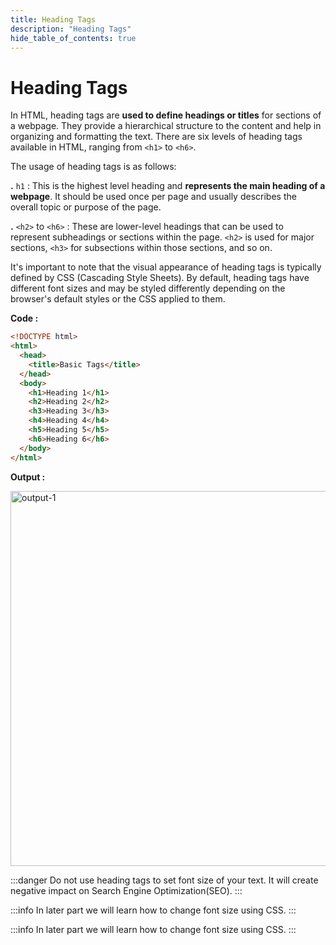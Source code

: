 ```yaml
---
title: Heading Tags
description: "Heading Tags"
hide_table_of_contents: true
---
```


# Heading Tags

In HTML, heading tags are **used to define headings or titles** for sections of a webpage. They provide a hierarchical structure to the content and help in organizing and formatting the text. There are six levels of heading tags available in HTML, ranging from `<h1>` to `<h6>`.

The usage of heading tags is as follows:

**.** `h1` : This is the highest level heading and **represents the main heading of a webpage**. It should be used once per page and usually describes the overall topic or purpose of the page.

**.** `<h2>` to `<h6>` : These are lower-level headings that can be used to represent subheadings or sections within the page. `<h2>` is used for major sections, `<h3>` for subsections within those sections, and so on.

It's important to note that the visual appearance of heading tags is typically defined by CSS (Cascading Style Sheets). By default, heading tags have different font sizes and may be styled differently depending on the browser's default styles or the CSS applied to them.

**Code :**

```html showLineNumbers=true
<!DOCTYPE html>
<html>
  <head>
    <title>Basic Tags</title>
  </head>
  <body>
    <h1>Heading 1</h1>
    <h2>Heading 2</h2>
    <h3>Heading 3</h3>
    <h4>Heading 4</h4>
    <h5>Heading 5</h5>
    <h6>Heading 6</h6>
  </body>
</html>
```

**Output :**

<img src="/html/04/output-1.png" alt="output-1" width="600px"/>

:::danger
Do not use heading tags to set font size of your text. It will create negative impact on Search Engine Optimization(SEO).
:::

:::info
In later part we will learn how to change font size using CSS.
:::

:::info
In later part we will learn how to change font size using CSS.
:::
